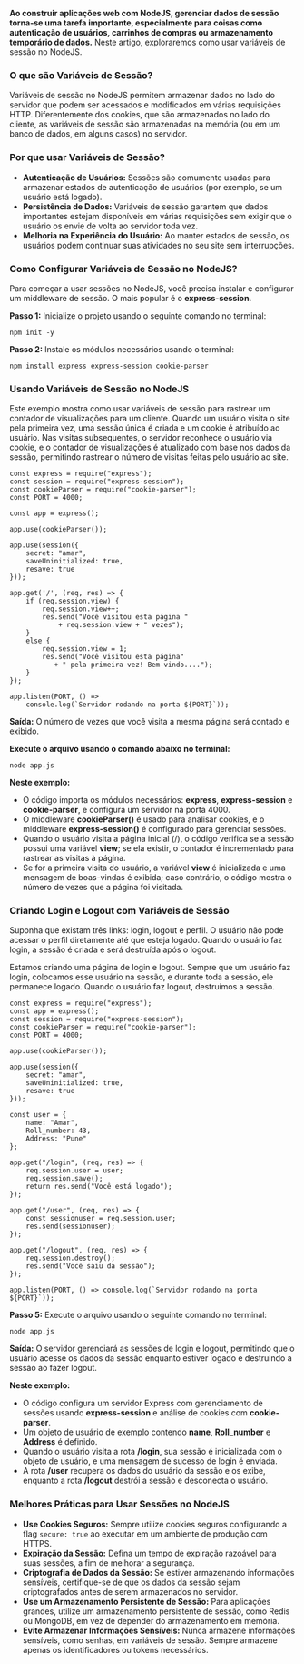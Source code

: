 
**Ao construir aplicações web com NodeJS, gerenciar dados de sessão torna-se uma tarefa importante, especialmente para coisas como autenticação de usuários, carrinhos de compras ou armazenamento temporário de dados.** Neste artigo, exploraremos como usar variáveis de sessão no NodeJS.

### **O que são Variáveis de Sessão?** 
Variáveis de sessão no NodeJS permitem armazenar dados no lado do servidor que podem ser acessados e modificados em várias requisições HTTP. Diferentemente dos cookies, que são armazenados no lado do cliente, as variáveis de sessão são armazenadas na memória (ou em um banco de dados, em alguns casos) no servidor.

### **Por que usar Variáveis de Sessão?**

- **Autenticação de Usuários:** Sessões são comumente usadas para armazenar estados de autenticação de usuários (por exemplo, se um usuário está logado).
- **Persistência de Dados:** Variáveis de sessão garantem que dados importantes estejam disponíveis em várias requisições sem exigir que o usuário os envie de volta ao servidor toda vez.
- **Melhoria na Experiência do Usuário:** Ao manter estados de sessão, os usuários podem continuar suas atividades no seu site sem interrupções.

### **Como Configurar Variáveis de Sessão no NodeJS?** 
Para começar a usar sessões no NodeJS, você precisa instalar e configurar um middleware de sessão. O mais popular é o **express-session**.

**Passo 1:** Inicialize o projeto usando o seguinte comando no terminal:

```
npm init -y
```

**Passo 2:** Instale os módulos necessários usando o terminal:

```
npm install express express-session cookie-parser
```

### **Usando Variáveis de Sessão no NodeJS** 
Este exemplo mostra como usar variáveis de sessão para rastrear um contador de visualizações para um cliente. Quando um usuário visita o site pela primeira vez, uma sessão única é criada e um cookie é atribuído ao usuário. Nas visitas subsequentes, o servidor reconhece o usuário via cookie, e o contador de visualizações é atualizado com base nos dados da sessão, permitindo rastrear o número de visitas feitas pelo usuário ao site.

```
const express = require("express");
const session = require("express-session");
const cookieParser = require("cookie-parser");
const PORT = 4000;

const app = express();

app.use(cookieParser());

app.use(session({
    secret: "amar",
    saveUninitialized: true,
    resave: true
}));

app.get('/', (req, res) => {
    if (req.session.view) {
        req.session.view++;
        res.send("Você visitou esta página " 
            + req.session.view + " vezes");
    }
    else {
        req.session.view = 1;
        res.send("Você visitou esta página"
           + " pela primeira vez! Bem-vindo....");
    }
});

app.listen(PORT, () =>
    console.log(`Servidor rodando na porta ${PORT}`));
```

**Saída:** O número de vezes que você visita a mesma página será contado e exibido.

**Execute o arquivo usando o comando abaixo no terminal:**

```
node app.js
```

**Neste exemplo:**
- O código importa os módulos necessários: **express**, **express-session** e **cookie-parser**, e configura um servidor na porta 4000.
- O middleware **cookieParser()** é usado para analisar cookies, e o middleware **express-session()** é configurado para gerenciar sessões.
- Quando o usuário visita a página inicial (/), o código verifica se a sessão possui uma variável **view**; se ela existir, o contador é incrementado para rastrear as visitas à página.
- Se for a primeira visita do usuário, a variável **view** é inicializada e uma mensagem de boas-vindas é exibida; caso contrário, o código mostra o número de vezes que a página foi visitada.


### **Criando Login e Logout com Variáveis de Sessão** 
Suponha que existam três links: login, logout e perfil. O usuário não pode acessar o perfil diretamente até que esteja logado. Quando o usuário faz login, a sessão é criada e será destruída após o logout.

Estamos criando uma página de login e logout. Sempre que um usuário faz login, colocamos esse usuário na sessão, e durante toda a sessão, ele permanece logado. Quando o usuário faz logout, destruímos a sessão.

```
const express = require("express");
const app = express();
const session = require("express-session");
const cookieParser = require("cookie-parser");
const PORT = 4000;

app.use(cookieParser());

app.use(session({
    secret: "amar",
    saveUninitialized: true,
    resave: true
}));

const user = {
    name: "Amar",
    Roll_number: 43,
    Address: "Pune"
};

app.get("/login", (req, res) => {
    req.session.user = user;
    req.session.save();
    return res.send("Você está logado");
});

app.get("/user", (req, res) => {
    const sessionuser = req.session.user;
    res.send(sessionuser);
});

app.get("/logout", (req, res) => {
    req.session.destroy();
    res.send("Você saiu da sessão");
});

app.listen(PORT, () => console.log(`Servidor rodando na porta ${PORT}`));
```

**Passo 5:** Execute o arquivo usando o seguinte comando no terminal:

```
node app.js
```

**Saída:** O servidor gerenciará as sessões de login e logout, permitindo que o usuário acesse os dados da sessão enquanto estiver logado e destruindo a sessão ao fazer logout.

**Neste exemplo:**
- O código configura um servidor Express com gerenciamento de sessões usando **express-session** e análise de cookies com **cookie-parser**.
- Um objeto de usuário de exemplo contendo **name**, **Roll_number** e **Address** é definido.
- Quando o usuário visita a rota **/login**, sua sessão é inicializada com o objeto de usuário, e uma mensagem de sucesso de login é enviada.
- A rota **/user** recupera os dados do usuário da sessão e os exibe, enquanto a rota **/logout** destrói a sessão e desconecta o usuário.

### **Melhores Práticas para Usar Sessões no NodeJS**

- **Use Cookies Seguros:** Sempre utilize cookies seguros configurando a flag `secure: true` ao executar em um ambiente de produção com HTTPS.
- **Expiração da Sessão:** Defina um tempo de expiração razoável para suas sessões, a fim de melhorar a segurança.
- **Criptografia de Dados da Sessão:** Se estiver armazenando informações sensíveis, certifique-se de que os dados da sessão sejam criptografados antes de serem armazenados no servidor.
- **Use um Armazenamento Persistente de Sessão:** Para aplicações grandes, utilize um armazenamento persistente de sessão, como Redis ou MongoDB, em vez de depender do armazenamento em memória.
- **Evite Armazenar Informações Sensíveis:** Nunca armazene informações sensíveis, como senhas, em variáveis de sessão. Sempre armazene apenas os identificadores ou tokens necessários.

